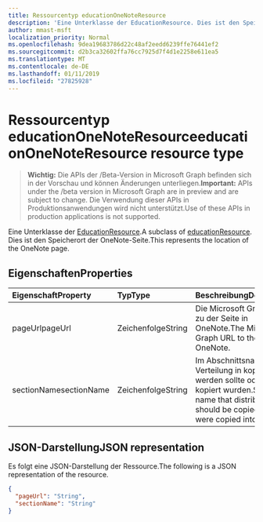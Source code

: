 ```yaml
---
title: Ressourcentyp educationOneNoteResource
description: 'Eine Unterklasse der EducationResource. Dies ist den Speicherort der OneNote-Seite.  '
author: mmast-msft
localization_priority: Normal
ms.openlocfilehash: 9dea19683786d22c48af2eedd6239ffe76441ef2
ms.sourcegitcommit: d2b3ca32602ffa76cc7925d7f4d1e2258e611ea5
ms.translationtype: MT
ms.contentlocale: de-DE
ms.lasthandoff: 01/11/2019
ms.locfileid: "27825928"
---
```

# <a name="educationonenoteresource-resource-type"></a><span data-ttu-id="bf6ab-104">Ressourcentyp educationOneNoteResource</span><span class="sxs-lookup"><span data-stu-id="bf6ab-104">educationOneNoteResource resource type</span></span>

> <span data-ttu-id="bf6ab-105">**Wichtig:** Die APIs der /Beta-Version in Microsoft Graph befinden sich in der Vorschau und können Änderungen unterliegen.</span><span class="sxs-lookup"><span data-stu-id="bf6ab-105">**Important:** APIs under the /beta version in Microsoft Graph are in preview and are subject to change.</span></span> <span data-ttu-id="bf6ab-106">Die Verwendung dieser APIs in Produktionsanwendungen wird nicht unterstützt.</span><span class="sxs-lookup"><span data-stu-id="bf6ab-106">Use of these APIs in production applications is not supported.</span></span>

<span data-ttu-id="bf6ab-107">Eine Unterklasse der [EducationResource](educationresource.md).</span><span class="sxs-lookup"><span data-stu-id="bf6ab-107">A subclass of [educationResource](educationresource.md).</span></span> <span data-ttu-id="bf6ab-108">Dies ist den Speicherort der OneNote-Seite.</span><span class="sxs-lookup"><span data-stu-id="bf6ab-108">This represents the location of the OneNote page.</span></span>  

## <a name="properties"></a><span data-ttu-id="bf6ab-109">Eigenschaften</span><span class="sxs-lookup"><span data-stu-id="bf6ab-109">Properties</span></span>
| <span data-ttu-id="bf6ab-110">Eigenschaft</span><span class="sxs-lookup"><span data-stu-id="bf6ab-110">Property</span></span>     | <span data-ttu-id="bf6ab-111">Typ</span><span class="sxs-lookup"><span data-stu-id="bf6ab-111">Type</span></span>   |<span data-ttu-id="bf6ab-112">Beschreibung</span><span class="sxs-lookup"><span data-stu-id="bf6ab-112">Description</span></span>|
|:---------------|:--------|:----------|
|<span data-ttu-id="bf6ab-113">pageUrl</span><span class="sxs-lookup"><span data-stu-id="bf6ab-113">pageUrl</span></span>|<span data-ttu-id="bf6ab-114">Zeichenfolge</span><span class="sxs-lookup"><span data-stu-id="bf6ab-114">String</span></span>|<span data-ttu-id="bf6ab-115">Die Microsoft Graph-URL zu der Seite in OneNote.</span><span class="sxs-lookup"><span data-stu-id="bf6ab-115">The Microsoft Graph URL to the page in OneNote.</span></span>|
|<span data-ttu-id="bf6ab-116">sectionName</span><span class="sxs-lookup"><span data-stu-id="bf6ab-116">sectionName</span></span>|<span data-ttu-id="bf6ab-117">Zeichenfolge</span><span class="sxs-lookup"><span data-stu-id="bf6ab-117">String</span></span>|<span data-ttu-id="bf6ab-118">Im Abschnittsname, die Verteilung in kopiert werden sollte oder in kopiert wurden.</span><span class="sxs-lookup"><span data-stu-id="bf6ab-118">Section name that distributions should be copied into or were copied into.</span></span>|

## <a name="json-representation"></a><span data-ttu-id="bf6ab-119">JSON-Darstellung</span><span class="sxs-lookup"><span data-stu-id="bf6ab-119">JSON representation</span></span>

<span data-ttu-id="bf6ab-120">Es folgt eine JSON-Darstellung der Ressource.</span><span class="sxs-lookup"><span data-stu-id="bf6ab-120">The following is a JSON representation of the resource.</span></span>

<!-- {
  "blockType": "resource",
  "optionalProperties": [

  ],
  "@odata.type": "microsoft.graph.educationOneNoteResource"
}-->

```json
{
  "pageUrl": "String",
  "sectionName": "String"
}

```

<!-- uuid: 8fcb5dbc-d5aa-4681-8e31-b001d5168d79
2015-10-25 14:57:30 UTC -->
<!-- {
  "type": "#page.annotation",
  "description": "educationOneNoteResource resource",
  "keywords": "",
  "section": "documentation",
  "tocPath": ""
}-->
